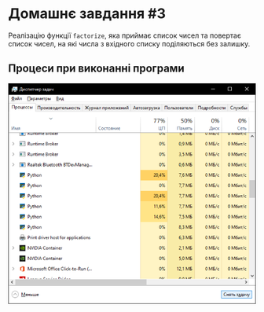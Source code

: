 # Домашнє завдання #3

Реалізацію функції `factorize`, яка приймає список чисел та повертає список чисел, на які числа з вхідного списку поділяються без залишку.

## Процеси при виконанні програми

![Processes](processes.png)
